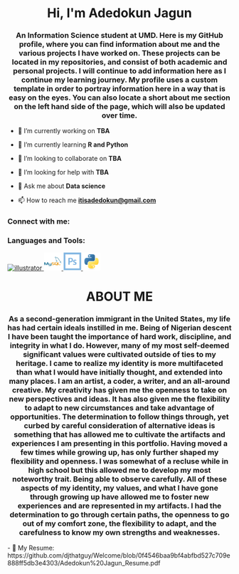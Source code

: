<h1 align="center">Hi, I'm Adedokun Jagun</h1>
<h3 align="center">An Information Science student at UMD. Here is my GitHub profile, where you can find information about me and the various projects I have worked on. These projects can be located in my repositories, and consist of both academic and personal projects. I will continue to add information here as I continue my learning journey. My profile uses a custom template in order to portray information here in a way that is easy on the eyes. You can also locate a short about me section on the left hand side of the page, which will also be updated over time.</h3>

- 🔭 I’m currently working on **TBA**

- 🌱 I’m currently learning **R and Python**

- 👯 I’m looking to collaborate on **TBA**

- 🤝 I’m looking for help with **TBA**

- 💬 Ask me about **Data science**

- 📫 How to reach me **itisadedokun@gmail.com**

<h3 align="left">Connect with me:</h3>
<p align="left">
</p>

<h3 align="left">Languages and Tools:</h3>
<p align="left"> <a href="https://www.adobe.com/in/products/illustrator.html" target="_blank" rel="noreferrer"> <img src="https://www.vectorlogo.zone/logos/adobe_illustrator/adobe_illustrator-icon.svg" alt="illustrator" width="40" height="40"/> </a> <a href="https://www.mysql.com/" target="_blank" rel="noreferrer"> <img src="https://raw.githubusercontent.com/devicons/devicon/master/icons/mysql/mysql-original-wordmark.svg" alt="mysql" width="40" height="40"/> </a> <a href="https://www.photoshop.com/en" target="_blank" rel="noreferrer"> <img src="https://raw.githubusercontent.com/devicons/devicon/master/icons/photoshop/photoshop-line.svg" alt="photoshop" width="40" height="40"/> </a> <a href="https://www.python.org" target="_blank" rel="noreferrer"> <img src="https://raw.githubusercontent.com/devicons/devicon/master/icons/python/python-original.svg" alt="python" width="40" height="40"/> </a> </p>

<h1 align="center">ABOUT ME</h1>

<h3 align="center">As a second-generation immigrant in the United States, my life has had certain ideals instilled in me. Being of Nigerian descent I have been taught the importance of hard work, discipline, and integrity in what I do. However, many of my most self-deemed significant values were cultivated outside of ties to my heritage. I came to realize my identity is more multifaceted than what I would have initially thought, and extended into many places. I am an artist, a coder, a writer, and an all-around creative. My creativity has given me the openness to take on new perspectives and ideas. It has also given me the flexibility to adapt to new circumstances and take advantage of opportunities. The determination to follow things through, yet curbed by careful consideration of alternative ideas is something that has allowed me to cultivate the artifacts and experiences I am presenting in this portfolio. Having moved a few times while growing up, has only further shaped my flexibility and openness. I was somewhat of a recluse while in high school but this allowed me to develop my most noteworthy trait. Being able to observe carefully. All of these aspects of my identity, my values, and what I have gone through growing up have allowed me to foster new experiences and are represented in my artifacts. I had the determination to go through certain paths, the openness to go out of my comfort zone, the flexibility to adapt, and the carefulness to know my own strengths and weaknesses.</h3>
- 💬 My Resume: https://github.com/djthatguy/Welcome/blob/0f4546baa9bf4abfbd527c709e888ff5db3e4303/Adedokun%20Jagun_Resume.pdf
